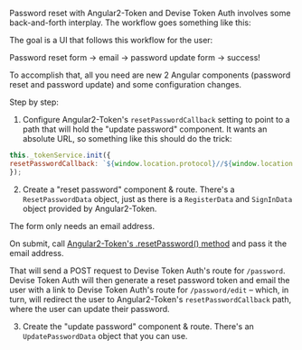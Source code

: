 Password reset with Angular2-Token and Devise Token Auth involves some back-and-forth interplay. The workflow goes something like this:

The goal is a UI that follows this workflow for the user:

Password reset form -> email -> password update form -> success!

To accomplish that, all you need are new 2 Angular components (password reset and password update) and some configuration changes.

Step by step:

1. Configure Angular2-Token's `resetPasswordCallback` setting to point to a path that will hold the "update password" component. It wants an absolute URL, so something like this should do the trick:

  ```js
this._tokenService.init({
  resetPasswordCallback: `${window.location.protocol}//${window.location.host}/#/update_password`
});
```

2. Create a "reset password" component  & route. There's a `ResetPasswordData` object, just as there is a `RegisterData` and `SignInData` object provided by Angular2-Token.

  The form only needs an email address. 

  On submit, call [Angular2-Token's .resetPassword() method](https://github.com/neroniaky/angular2-token#resetpassword) and pass it the email address. 

  That will send a POST request to Devise Token Auth's route for `/password`. Devise Token Auth will then generate a reset password token and email the user with a link to Devise Token Auth's route for `/password/edit` – which, in turn, will redirect the user to Angular2-Token's `resetPasswordCallback` path, where the user can update their password. 

3. Create the "update password" component & route. There's an `UpdatePasswordData` object that you can use.

